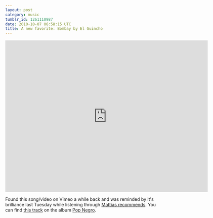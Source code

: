 ```yaml
---
layout: post
category: music
tumblr_id: 1261110987
date: 2010-10-07 06:58:15 UTC
title: A new favorite: Bombay by El Guincho
---
```


<iframe src="http://player.vimeo.com/video/15247292?byline=0&amp;portrait=0&amp;color=ffffff" width="640" height="480" frameborder="0"></iframe>

Found this song/video on Vimeo a while back and was reminded by it's brilliance last Tuesday while listening through [Mattias recommends](http://open.spotify.com/user/mattias/playlist/1PDwG4hvy5n2pBf93A8R3r). You can find [this track](http://open.spotify.com/track/2s5j2PTrKA08NUnyUJDgiG) on the album [Pop Negro](http://open.spotify.com/album/2oK8FaiHxryCv49WqzUtfR).